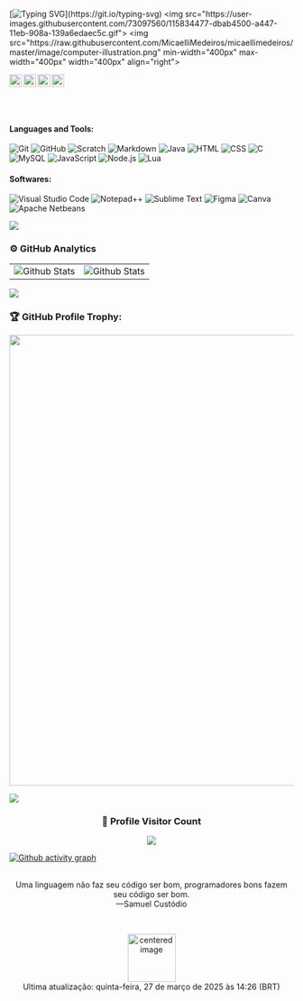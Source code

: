 [![Typing SVG](https://readme-typing-svg.demolab.com?font=Fira+Code&size=38&pause=1000&color=BA9951&width=435&lines=Olá%2C+me+chamo+Murilo+Rodrigues!)](https://git.io/typing-svg)
<img src="https://user-images.githubusercontent.com/73097560/115834477-dbab4500-a447-11eb-908a-139a6edaec5c.gif">    
<img src="https://raw.githubusercontent.com/MicaelliMedeiros/micaellimedeiros/master/image/computer-illustration.png" min-width="400px" max-width="400px" width="400px" align="right">

<a href="https://www.instagram.com/thisisvictormoreira/?theme=dark" target="_blank"><img align="left" alt="Victor M | Instagram" width="22px" src="https://cdn-icons-png.flaticon.com/128/1384/1384063.png" /></a>
<a href="https://www.linkedin.com/in/victor-moreira-teixeira/" target="_blank"><img align="left" alt="Victor M | LinkedIn" width="22px" src="https://cdn.jsdelivr.net/gh/devicons/devicon/icons/linkedin/linkedin-original.svg" /></a>
<a href="https://mail.google.com/mail/u/0/?tab=rm&ogbl#inbox?compose=DmwnWtDvdCLXZLDmnzllrHdkgptsHnKMFNMhhLcrvgzcLZVnnRWmbhGqJfhRjtwzrMfMzswxbWVG" target="_blank"><img align="left" alt="Victor M | GMAIL" width="22px" src="https://cdn.jsdelivr.net/gh/devicons/devicon/icons/google/google-original.svg" /></a>
<a href="https://github.com/victormoreiraofc" target="_blank"><img align="left" alt="Victor M | GITHUB" width="22px" src="https://cdn-icons-png.flaticon.com/128/733/733553.png" /></a>

<br /><br /><br /><br />

#### Languages and Tools:

![Git](https://img.shields.io/badge/-Git-333333?style=flat&logo=git)
![GitHub](https://img.shields.io/badge/-GitHub-333333?style=flat&logo=github)
![Scratch](https://img.shields.io/badge/-Scratch-333333?style=flat&logo=scratch&logoColor=FFA500)
![Markdown](https://img.shields.io/badge/-Markdown-333333?style=flat&logo=markdown)
![Java](https://img.shields.io/badge/-Java-333333?style=flat&logo=jameson&logoColor=yellow)
![HTML](https://img.shields.io/badge/-HTML-333333?style=flat&logo=html5)
![CSS](https://img.shields.io/badge/-CSS-333333?style=flat&logo=css3&logoColor=%231572B6)
![C](https://img.shields.io/badge/-C-333333?style=flat&logo=c)
![MySQL](https://img.shields.io/badge/MySQL-333333?style=flat&logo=mysql&logoColor=blue)
![JavaScript](https://img.shields.io/badge/-JavaScript-333333?style=flat&logo=javascript)
![Node.js](https://img.shields.io/badge/-Node.js-333333?style=flat&logo=node.js)
![Lua](https://img.shields.io/badge/Lua-333333?style=flat&logo=lua&logoColor=blue)


#### Softwares:

![Visual Studio Code](https://img.shields.io/badge/-Visual%20Studio%20Code-333333?style=flat&logo=visual-studio-code&logoColor=007ACC)
![Notepad++](https://img.shields.io/badge/-Notepad%2B%2B-333333?style=flat&logo=notepad%2B%2B)
![Sublime Text](https://img.shields.io/badge/-Sublime%20Text-333333?style=flat&logo=sublime%20text)
![Figma](https://img.shields.io/badge/-Figma-333333?style=flat&logo=figma&logoColor=007ACC)
![Canva](https://img.shields.io/badge/-Canva-333333?style=flat&logo=canva)
![Apache Netbeans](https://img.shields.io/badge/Apache%20Netbeans-333333?style=flat&logo=apache&logoColor=green)

<img src="https://user-images.githubusercontent.com/73097560/115834477-dbab4500-a447-11eb-908a-139a6edaec5c.gif">    

### ⚙️ GitHub Analytics

<table align="center">
  <tr>
    <td>
      <img
        align="center"
        src="https://github-readme-stats.vercel.app/api?username=victormoreiraofc&theme=dark&hide_border=false&include_all_commits=true"
        alt="Github Stats"
      />
    </td>
    <td>
      <img
        align="center"
        src="https://github-readme-stats.vercel.app/api/top-langs/?username=victormoreiraofc&theme=dark&hide_border=false&include_all_commits=true&count_private=true&layout=compact"
        alt="Github Stats"
      />
    </td>
</table>

<img src="https://user-images.githubusercontent.com/73097560/115834477-dbab4500-a447-11eb-908a-139a6edaec5c.gif">    

### 🏆 GitHub Profile Trophy:
<p align="center">
<a href="https://github.com/ryo-ma/github-profile-trophy">
  <img width=800 src="https://github-profile-trophy.vercel.app/?username=victormoreiraofc&column=8&theme=onedark&no-frame=true&no-bg=true"/>
</a>
</p>

<img src="https://user-images.githubusercontent.com/73097560/115834477-dbab4500-a447-11eb-908a-139a6edaec5c.gif">
  
<div align=center>
  <h3><b>📍 Profile Visitor Count</b></h3>
</div>
    
<p align="center" >   
  <img src="https://profile-counter.glitch.me/victormoreiraofc/count.svg" />  
</p>

[![Github activity graph](https://github-readme-activity-graph.vercel.app/graph?username=victormoreiraofc&theme=github-compact)](https://github.com/victormoreiraofc/github-readme-activity-graph)

<p align="center">
<br>
<text>Uma linguagem não faz seu código ser bom, programadores bons fazem seu código ser bom.<br> —Samuel Custódio</text>
</p>
<br>
<p align="center">
  <img alt="centered image" height="85" src="images/brasil.png"/>
  <br>
Ultima atualização: quinta-feira, 27 de março de 2025 às 14:26 (BRT)
</p>
